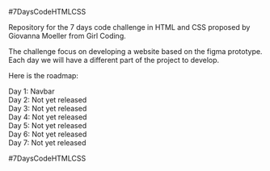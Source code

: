 #7DaysCodeHTMLCSS

Repository for the 7 days code challenge in HTML and CSS proposed by Giovanna Moeller from Girl Coding.

The challenge focus on developing a website based on the figma prototype. Each day we will have a different part of the project to develop.

Here is the roadmap:

Day 1: Navbar
<br/>
Day 2: Not yet released
<br/>
Day 3: Not yet released
<br/>
Day 4: Not yet released
<br/>
Day 5: Not yet released
<br/>
Day 6: Not yet released
<br/>
Day 7: Not yet released


#7DaysCodeHTMLCSS
